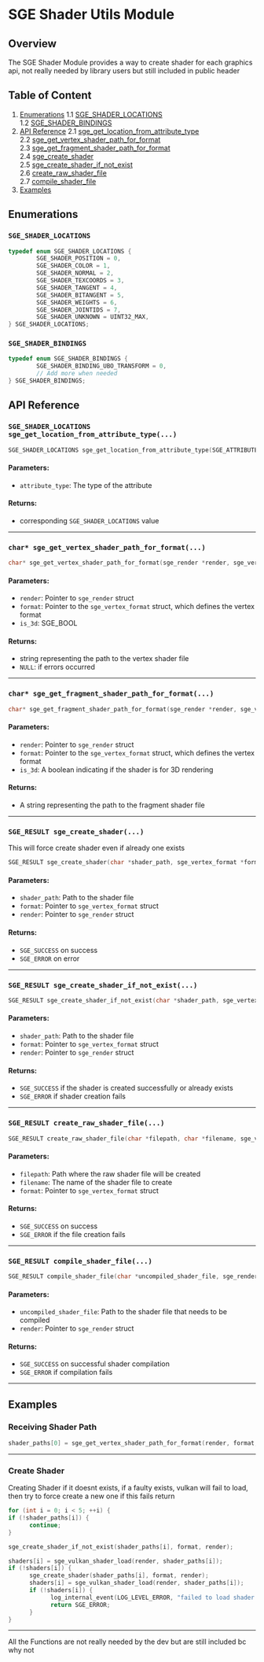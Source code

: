 # SGE Shader Utils Module

## Overview
The SGE Shader Module provides a way to create shader for each graphics api, not really needed by library users but still included in public header

## Table of Content

1. [Enumerations](#enumerations)
   1.1 [SGE_SHADER_LOCATIONS](#sge_shader_locations)  
   1.2 [SGE_SHADER_BINDINGS](#sge_shader_bindings)
2. [API Reference](#api-reference)
   2.1 [sge_get_location_from_attribute_type](#sge_shader_locations-sge_get_location_from_attribute_type)  
   2.2 [sge_get_vertex_shader_path_for_format](#char-sge_get_vertex_shader_path_for_format)  
   2.3 [sge_get_fragment_shader_path_for_format](#char-sge_get_fragment_shader_path_for_format)  
   2.4 [sge_create_shader](#sge_result-sge_create_shader)  
   2.5 [sge_create_shader_if_not_exist](#sge_result-sge_create_shader_if_not_exist)  
   2.6 [create_raw_shader_file](#sge_result-create_raw_shader_file)  
   2.7 [compile_shader_file](#sge_result-compile_shader_file)
3. [Examples](#examples)

## Enumerations

### `SGE_SHADER_LOCATIONS`
```c
typedef enum SGE_SHADER_LOCATIONS {
        SGE_SHADER_POSITION = 0,
        SGE_SHADER_COLOR = 1,
        SGE_SHADER_NORMAL = 2,
        SGE_SHADER_TEXCOORDS = 3,
        SGE_SHADER_TANGENT = 4,
        SGE_SHADER_BITANGENT = 5,
        SGE_SHADER_WEIGHTS = 6,
        SGE_SHADER_JOINTIDS = 7,
        SGE_SHADER_UNKNOWN = UINT32_MAX,
} SGE_SHADER_LOCATIONS;
```

### `SGE_SHADER_BINDINGS`
```c
typedef enum SGE_SHADER_BINDINGS {
        SGE_SHADER_BINDING_UBO_TRANSFORM = 0,
        // Add more when needed
} SGE_SHADER_BINDINGS;
```

## API Reference

### `SGE_SHADER_LOCATIONS sge_get_location_from_attribute_type(...)`
```c
SGE_SHADER_LOCATIONS sge_get_location_from_attribute_type(SGE_ATTRIBUTE_TYPE attribute_type);
```

#### Parameters:
- `attribute_type`: The type of the attribute

#### Returns:
- corresponding `SGE_SHADER_LOCATIONS` value

---

### `char* sge_get_vertex_shader_path_for_format(...)`
```c
char* sge_get_vertex_shader_path_for_format(sge_render *render, sge_vertex_format *format, SGE_BOOL is_3d);
```
#### Parameters:
- `render`: Pointer to `sge_render` struct
- `format`: Pointer to the `sge_vertex_format` struct, which defines the vertex format
- `is_3d`: SGE_BOOL 

#### Returns:
- string representing the path to the vertex shader file
- `NULL`: if errors occurred
---

### `char* sge_get_fragment_shader_path_for_format(...)`
```c
char* sge_get_fragment_shader_path_for_format(sge_render *render, sge_vertex_format *format, SGE_BOOL is_3d);
```
#### Parameters:
- `render`: Pointer to `sge_render` struct
- `format`: Pointer to the `sge_vertex_format` struct, which defines the vertex format
- `is_3d`: A boolean indicating if the shader is for 3D rendering

#### Returns:
- A string representing the path to the fragment shader file

---

### `SGE_RESULT sge_create_shader(...)`
This will force create shader even if already one exists
```c
SGE_RESULT sge_create_shader(char *shader_path, sge_vertex_format *format, sge_render *render);
```
#### Parameters:
- `shader_path`: Path to the shader file
- `format`: Pointer to `sge_vertex_format` struct
- `render`: Pointer to `sge_render` struct

#### Returns:
- `SGE_SUCCESS` on success
- `SGE_ERROR` on error

---

### `SGE_RESULT sge_create_shader_if_not_exist(...)`
```c
SGE_RESULT sge_create_shader_if_not_exist(char *shader_path, sge_vertex_format *format, sge_render *render);
```
#### Parameters:
- `shader_path`: Path to the shader file
- `format`: Pointer to `sge_vertex_format` struct
- `render`: Pointer to `sge_render` struct

#### Returns:
- `SGE_SUCCESS` if the shader is created successfully or already exists
- `SGE_ERROR` if shader creation fails

---

### `SGE_RESULT create_raw_shader_file(...)`
```c
SGE_RESULT create_raw_shader_file(char *filepath, char *filename, sge_vertex_format *format);
```
#### Parameters:
- `filepath`: Path where the raw shader file will be created
- `filename`: The name of the shader file to create
- `format`: Pointer to `sge_vertex_format` struct

#### Returns:
- `SGE_SUCCESS` on success
- `SGE_ERROR` if the file creation fails

---

### `SGE_RESULT compile_shader_file(...)`
```c
SGE_RESULT compile_shader_file(char *uncompiled_shader_file, sge_render *render);
```
#### Parameters:
- `uncompiled_shader_file`: Path to the shader file that needs to be compiled
- `render`: Pointer to `sge_render` struct

#### Returns:
- `SGE_SUCCESS` on successful shader compilation
- `SGE_ERROR` if compilation fails

---

## Examples

### Receiving Shader Path

```c
shader_paths[0] = sge_get_vertex_shader_path_for_format(render, format, settings->is_3d);
```

---

### Create Shader

Creating Shader if it doesnt exists, if a faulty exists, vulkan will fail to load, then try to force create a new one if this fails return
```c
for (int i = 0; i < 5; ++i) {
if (!shader_paths[i]) {
      continue;
}

sge_create_shader_if_not_exist(shader_paths[i], format, render);

shaders[i] = sge_vulkan_shader_load(render, shader_paths[i]);
if (!shaders[i]) {
      sge_create_shader(shader_paths[i], format, render);
      shaders[i] = sge_vulkan_shader_load(render, shader_paths[i]);
      if (!shaders[i]) {
            log_internal_event(LOG_LEVEL_ERROR, "failed to load shader %s", shader_paths[i]);
            return SGE_ERROR;
      }
}
```

---

All the Functions are not really needed by the dev but are still included bc why not